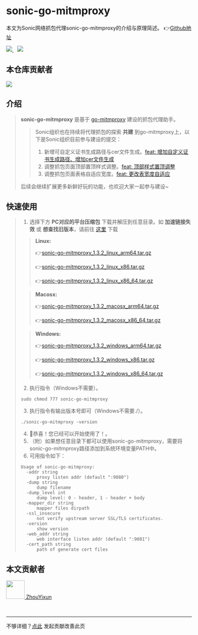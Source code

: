 # sonic-go-mitmproxy
本文为Sonic网络抓包代理sonic-go-mitmproxy的介绍与原理简述。 👉[Github地址](https://github.com/SonicCloudOrg/sonic-go-mitmproxy)

<a href="#">  
<img src="https://img.shields.io/github/stars/SonicCloudOrg/sonic-go-mitmproxy?style=social">
<img style="margin-left:10px" src="https://img.shields.io/github/forks/SonicCloudOrg/sonic-go-mitmproxy?style=social">
</a>

## 本仓库贡献者

<a href="https://github.com/SonicCloudOrg/sonic-go-mitmproxy/graphs/contributors">
  <img src="https://contrib.rocks/image?repo=SonicCloudOrg/sonic-go-mitmproxy" />
</a>

## 介绍

> **sonic-go-mitmproxy** 是基于 [go-mitmproxy](https://github.com/lqqyt2423/go-mitmproxy) 建设的抓包代理助手。
> > Sonic组织也在持续将代理抓包的探索 **共建** 到go-mitmproxy上，以下是Sonic组织目前参与建设的提交：
> >1. 新增可自定义证书生成路径与cer文件生成。[feat: 增加自定义证书生成路径、增加cer文件生成](https://github.com/lqqyt2423/go-mitmproxy/commit/8522ebedb0cbd52fae1bef2423697a9eba5ca161)
> >2. 调整抓包页面顶部置顶样式调整。[feat: 顶部样式置顶调整](https://github.com/lqqyt2423/go-mitmproxy/commit/29cf59bbbf1f21ff0c524743f32b693f632f7af5)
> >3. 调整抓包页面表格自适应宽度。[feat: 更改表宽度自适应](https://github.com/lqqyt2423/go-mitmproxy/commit/6d5ce792ce8e76db92f915eb6969696be1f8224e)
>
> 后续会继续扩展更多新鲜好玩的功能，也欢迎大家一起参与建设~

## 快速使用
> 1. 选择下方 **PC对应的平台压缩包** 下载并解压到任意目录。如 **加速链接失效** 或 **想查找旧版本**，请前往 <a href="https://github.com/SonicCloudOrg/sonic-go-mitmproxy/releases" target="_blank">这里</a> 下载
>
> > **Linux:**
> >
>  > 👉<a href="https://download.fastgit.org/SonicCloudOrg/sonic-go-mitmproxy/releases/download/v1.3.2/sonic-go-mitmproxy_1.3.2_linux_arm64.tar.gz" target="_blank">sonic-go-mitmproxy_1.3.2_linux_arm64.tar.gz</a>
>  >
>  > 👉<a href="https://download.fastgit.org/SonicCloudOrg/sonic-go-mitmproxy/releases/download/v1.3.2/sonic-go-mitmproxy_1.3.2_linux_x86.tar.gz" target="_blank">sonic-go-mitmproxy_1.3.2_linux_x86.tar.gz</a>
>  >
>  > 👉<a href="https://download.fastgit.org/SonicCloudOrg/sonic-go-mitmproxy/releases/download/v1.3.2/sonic-go-mitmproxy_1.3.2_linux_x86_64.tar.gz" target="_blank">sonic-go-mitmproxy_1.3.2_linux_x86_64.tar.gz</a>
>
>  > **Macosx:**
>  >
>  > 👉<a href="https://download.fastgit.org/SonicCloudOrg/sonic-go-mitmproxy/releases/download/v1.3.2/sonic-go-mitmproxy_1.3.2_macosx_arm64.tar.gz" target="_blank">sonic-go-mitmproxy_1.3.2_macosx_arm64.tar.gz</a>
>  >
>  > 👉<a href="https://download.fastgit.org/SonicCloudOrg/sonic-go-mitmproxy/releases/download/v1.3.2/sonic-go-mitmproxy_1.3.2_macosx_x86_64.tar.gz" target="_blank">sonic-go-mitmproxy_1.3.2_macosx_x86_64.tar.gz</a>
>
>  > **Windows:**
>  >
>  > 👉<a href="https://download.fastgit.org/SonicCloudOrg/sonic-go-mitmproxy/releases/download/v1.3.2/sonic-go-mitmproxy_1.3.2_windows_arm64.tar.gz" target="_blank">sonic-go-mitmproxy_1.3.2_windows_arm64.tar.gz</a>
> >
>  > 👉<a href="https://download.fastgit.org/SonicCloudOrg/sonic-go-mitmproxy/releases/download/v1.3.2/sonic-go-mitmproxy_1.3.2_windows_x86.tar.gz" target="_blank">sonic-go-mitmproxy_1.3.2_windows_x86.tar.gz</a>
> >
>  > 👉<a href="https://download.fastgit.org/SonicCloudOrg/sonic-go-mitmproxy/releases/download/v1.3.2/sonic-go-mitmproxy_1.3.2_windows_x86_64.tar.gz" target="_blank">sonic-go-mitmproxy_1.3.2_windows_x86_64.tar.gz</a>
>
> 2. 执行指令（Windows不需要）。
> ```
> sudo chmod 777 sonic-go-mitmproxy
> ```
> 3. 执行指令有输出版本号即可（Windows不需要./）。
> ```
> ./sonic-go-mitmproxy -version
> ```
> 4. 🎉恭喜！您已经可以开始使用了！。
> 5. （附）如果想任意目录下都可以使用sonic-go-mitmproxy，需要将sonic-go-mitmproxy路径添加到系统环境变量PATH中。
> 6. 可用指令如下：
> 
> ```
> Usage of sonic-go-mitmproxy:
>   -addr string
>     	proxy listen addr (default ":9080")
>   -dump string
>     	dump filename
>   -dump_level int
>     	dump level: 0 - header, 1 - header + body
>   -mapper_dir string
>     	mapper files dirpath
>   -ssl_insecure
>     	not verify upstream server SSL/TLS certificates.
>   -version
>     	show version
>   -web_addr string
>     	web interface listen addr (default ":9081")
>   -cert_path string
>     	path of generate cert files
> ```
>

## 本文贡献者
<div class="cont">
<a href="https://gitee.com/ZhouYixun" target="_blank">
<img src="https://portrait.gitee.com/uploads/avatars/user/2698/8096045_ZhouYixun_1645499109.png!avatar100" width="50"/>
<span>ZhouYixun</span>
</a>
</div>


&nbsp;
&nbsp;
***
不够详细？[点此](https://github.com/SonicCloudOrg/sonic-offical-website/edit/main/src/markdown/sgm/re-sgm.md) 发起贡献改善此页
